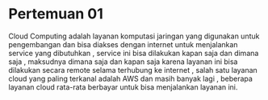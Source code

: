 # Pertemuan 01


Cloud Computing adalah layanan komputasi jaringan yang digunakan untuk pengembangan dan bisa diakses dengan internet untuk menjalankan service yang dibutuhkan , service ini bisa dilakukan kapan saja dan dimana saja , maksudnya dimana saja dan kapan saja karena layanan ini bisa dilakukan secara remote selama terhubung ke internet , salah satu layanan cloud yang paling terkanal adalah AWS dan masih banyak lagi , beberapa layanan cloud rata-rata berbayar untuk bisa menjalankan layanan ini.
